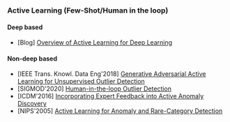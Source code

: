 ### Active Learning (Few-Shot/Human in the loop)
#### Deep based
- [Blog] [Overview of Active Learning for Deep Learning](https://jacobgil.github.io/deeplearning/activelearning)
#### Non-deep based
- [IEEE Trans. Knowl. Data Eng'2018] [Generative Adversarial Active Learning for Unsupervised Outlier Detection](https://arxiv.org/abs/1809.10816)
- [SIGMOD'2020] [Human-in-the-loop Outlier Detection](https://dl.acm.org/doi/10.1145/3318464.3389772)
- [ICDM'2016] [Incorporating Expert Feedback into Active Anomaly Discovery](https://ieeexplore.ieee.org/document/7837915)
- [NIPS'2005] [Active Learning for Anomaly and Rare-Category Detection](https://papers.nips.cc/paper/2554-active-learning-for-anomaly-and-rare-category-detection.pdf)


